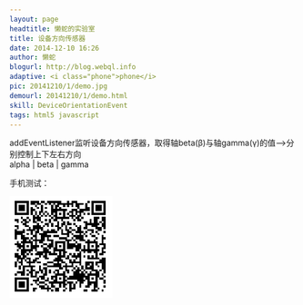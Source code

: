 ```yaml
---
layout: page
headtitle: 懒蛇的实验室
title: 设备方向传感器
date: 2014-12-10 16:26
author: 懒蛇
blogurl: http://blog.webql.info
adaptive: <i class="phone">phone</i>
pic: 20141210/1/demo.jpg
demourl: 20141210/1/demo.html
skill: DeviceOrientationEvent
tags: html5 javascript
---
```


addEventListener监听设备方向传感器，取得轴beta(β)与轴gamma(γ)的值——>分别控制上下左右方向 <br />
alpha | beta | gamma

手机测试：

<img src="/demo/20141210/1/qrcode.jpg" alt="QR-code" />